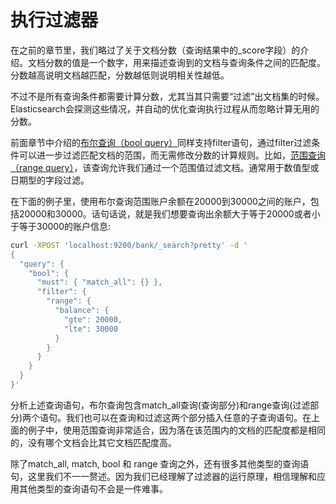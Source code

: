 # 执行过滤器

在之前的章节里，我们略过了关于文档分数（查询结果中的\_score字段）的介绍。文档分数的值是一个数字，用来描述查询到的文档与查询条件之间的匹配度。分数越高说明文档越匹配，分数越低则说明相关性越低。

不过不是所有查询条件都需要计算分数，尤其当其只需要“过滤”出文档集的时候。Elasticsearch会探测这些情况，并自动的优化查询执行过程从而忽略计算无用的分数。

前面章节中介绍的[布尔查询（bool query）](/query-dsl/compound-queries/bool-query.md)同样支持filter语句，通过filter过滤条件可以进一步过滤匹配文档的范围，而无需修改分数的计算规则。比如，[范围查询（range query）](/query-dsl/term-level-query/range-query.md)，该查询允许我们通过一个范围值过滤文档。通常用于数值型或日期型的字段过滤。

在下面的例子里，使用布尔查询范围账户余额在20000到30000之间的账户，包括20000和30000。话句话说，就是我们想要查询出余额大于等于20000或者小于等于30000的账户信息:

```bash
curl -XPOST 'localhost:9200/bank/_search?pretty' -d '
{
  "query": {
    "bool": {
      "must": { "match_all": {} },
      "filter": {
        "range": {
          "balance": {
            "gte": 20000,
            "lte": 30000
          }
        }
      }
    }
  }
}'
```

分析上述查询语句，布尔查询包含match\_all查询\(查询部分\)和range查询\(过滤部分\)两个语句。我们也可以在查询和过滤这两个部分插入任意的子查询语句。在上面的例子中，使用范围查询非常适合，因为落在该范围内的文档的匹配度都是相同的，没有哪个文档会比其它文档匹配度高。

除了match\_all, match, bool 和 range 查询之外，还有很多其他类型的查询语句，这里我们不一一赘述。因为我们已经理解了过滤器的运行原理，相信理解和应用其他类型的查询语句不会是一件难事。


